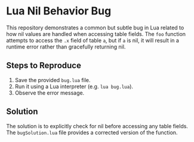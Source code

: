 # Lua Nil Behavior Bug

This repository demonstrates a common but subtle bug in Lua related to how nil values are handled when accessing table fields.  The `foo` function attempts to access the `.x` field of table `a`, but if `a` is nil, it will result in a runtime error rather than gracefully returning nil.

## Steps to Reproduce

1. Save the provided `bug.lua` file.
2. Run it using a Lua interpreter (e.g. `lua bug.lua`).
3. Observe the error message.

## Solution

The solution is to explicitly check for nil before accessing any table fields.  The `bugSolution.lua` file provides a corrected version of the function.